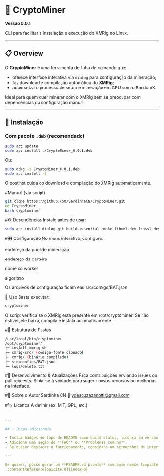 # 🧱 CryptoMiner

**Versão 0.0.1**

CLI para facilitar a instalação e execução do XMRig no Linux.

---

## 📋 Overview

O **CryptoMiner** é uma ferramenta de linha de comando que:
- oferece interface interativa via `dialog` para configuração da mineração;
- faz download e compilação automática do **XMRig**;
- automatiza o processo de setup e mineração em CPU com o RandomX.

Ideal para quem quer minerar com o XMRig sem se preocupar com dependências ou configuração manual.

---

## 🚀 Instalação

### Com pacote `.deb` (recomendado)

```bash
sudo apt update
sudo apt install ./CryptoMiner_0.0.1.deb
```

Ou:

```bash
sudo dpkg -i CryptoMiner_0.0.1.deb
sudo apt install -f
```

O postinst cuida do download e compilação do XMRig automaticamente.

#Manual (via script)

```bash
git clone https://github.com/SardinhaCN/CryptoMiner.git
cd CryptoMiner
bash cryptominer
```

#⚙️ Dependências
Instale antes de usar:
```bash
sudo apt install dialog git build-essential cmake libuv1-dev libssl-dev libhwloc-dev
```

#🎛️ Configuração
No menu interativo, configure:

endereço da pool de mineração

endereço da carteira

nome do worker

algoritmo

Os arquivos de configuração ficam em: src/configs/BAT.json

🔧 Uso
Basta executar:
```bash
cryptominer
```
O script verifica se o XMRig está presente em /opt/cryptominer. Se não estiver, ele baixa, compila e instala automaticamente.

#📂 Estrutura de Pastas
```bash
/usr/local/bin/cryptominer
/opt/cryptominer/
├─ install_xmrig.sh
├─ xmrig-src/ (código-fonte clonado)
├─ xmrig/ (binário compilado)
├─ src/configs/BAT.json
└─ logs/delete.txt
```

#📝 Desenvolvimento & Atualizações
Faça contribuições enviando issues ou pull requests. Sinta-se à vontade para sugerir novos recursos ou melhorias na interface.

#👤 Sobre o Autor
Sardinha CN
📧 ydesouzazanotti@gmail.com

#🏷️ Licença
A definir (ex: MIT, GPL, etc.)
```yaml

---

## 💡 Dicas adicionais

- Inclua badges no topo do README como build status, licença ou versão.
- Adicione uma seção de **FAQ** ou **Problemas comuns**.
- Se quiser destacar o funcionamento, considere um screenshot da interface `dialog` ou logs.

---

Se quiser, posso gerar um **README.md pronto** com base nesse template e adaptar ao seu conteúdo atual. Deseja que eu crie essa versão para você?
::contentReference[oaicite:0]{index=0}
```
